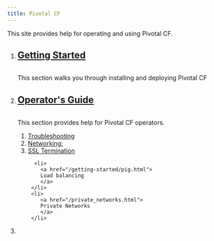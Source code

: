 ```yaml
---
title: Pivotal CF
---
```


This site provides help for operating and using Pivotal CF.

<ol class="class-list">
  <li>
    <a class="title" href="guide_tempest.html">
      <h2>Getting Started</h2>
      <span></span>
    </a>
    <img src="images/favicon.ico" alt="">
    <p class="description">
      This section walks you through installing and deploying Pivotal CF
    </p>
       </li>
  <li>
    <a class="title" href="/getting_started.html">
      <h2>Operator's Guide</h2>
      <span></span>
    </a>
    <img src="images/favicon.ico" alt="">
    <p class="description">
      This section provides help for Pivotal CF operators.
    </p>
    <ol class="lesson-list">
       <li>
          <a href="/getting-started/map-reduce-java.html">
          Troubleshooting
         </a>
      </li>
      <li>
        <a href="/getting-started/hawq.html">
        Networking:
        </a>
     </li>
     <li>
        <a href="/getting-started/Hive.html">
        SSL Termination
        </a>
     </li>

      <li>
        <a href="/getting-started/pig.html">
        Load balancing
        </a>
     </li>
     <li>
        <a href="/private_networks.html">
        Private Networks
        </a>
     </li>
  </ol>
  </li>
 <li></li>
</ol>
